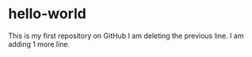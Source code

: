# hello-world
This is my first repository on GitHub
I am deleting the previous line.
I am adding 1 more line.
